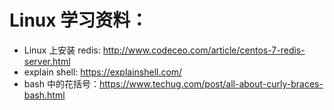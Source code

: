 # Linux 学习资料：
* Linux 上安装 redis: http://www.codeceo.com/article/centos-7-redis-server.html
* explain shell: https://explainshell.com/
* bash 中的花括号：https://www.techug.com/post/all-about-curly-braces-bash.html